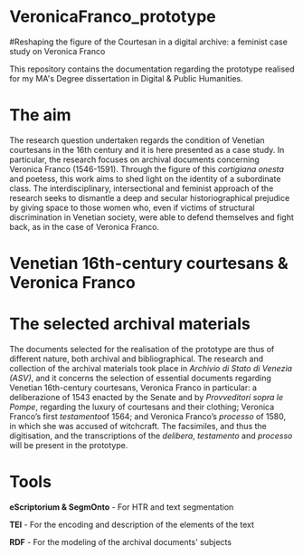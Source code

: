 # VeronicaFranco_prototype

#Reshaping the figure of the Courtesan in a digital archive: a feminist case study on Veronica Franco

This repository contains the documentation regarding the prototype realised for my MA's Degree dissertation in Digital &amp; Public Humanities. 

# The aim

The research question undertaken regards the condition of Venetian courtesans in the 16th century and it is here presented as a case study. In
particular, the research focuses on archival documents concerning Veronica Franco (1546-1591). Through the figure of this <i>cortigiana onesta</i> and poetess, this work aims to shed
light on the identity of a subordinate class. The interdisciplinary, intersectional and feminist approach of the research seeks to dismantle a deep and secular historiographical prejudice by giving space to those women who, even if victims of structural discrimination in Venetian society, were able to defend themselves and fight back, as in the case of Veronica Franco. 


# Venetian 16th-century courtesans & Veronica Franco




# The selected archival materials


The documents selected for the realisation of the prototype are thus of different nature, both archival and bibliographical. The research and collection of the archival materials took place in <i>Archivio di Stato di Venezia (ASV)</i>, and it concerns the selection of essential documents regarding Venetian 16th-century courtesans, Veronica Franco in particular: a deliberazione of 1543 enacted by the Senate and by <i>Provveditori sopra le Pompe</i>, regarding the luxury of courtesans and their clothing; Veronica Franco’s first <i>testamento</i>of 1564; and Veronica Franco’s <i>processo</i> of 1580, in which she was accused of witchcraft. The facsimiles, and thus the digitisation, and the transcriptions of the <i>delibera</i>, <i>testamento</i> and <i>processo</i> will be present in the prototype.

# Tools

<b>eScriptorium & SegmOnto</b> - For HTR and text segmentation

<b>TEI</b> - For the encoding and description of the elements of the text

<b>RDF</b> - For the modeling of the archival documents' subjects


